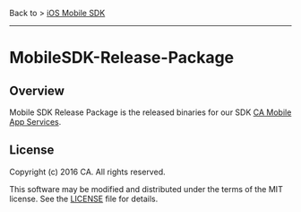 Back to > [iOS Mobile SDK](https://github.com/CAAPIM/iOS-MAS-SDK)
<hr/>

# MobileSDK-Release-Package

## Overview
Mobile SDK Release Package is the released binaries for our SDK [CA Mobile App Services][mas.ca.com]. 

## License

Copyright (c) 2016 CA. All rights reserved.

This software may be modified and distributed under the terms
of the MIT license. See the [LICENSE][license-link] file for details.


 [mas.ca.com]: http://mas.ca.com/
 [license-link]: /LICENSE